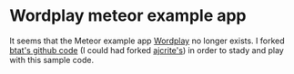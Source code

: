 # Wordplay meteor example app

It seems that the Meteor example app [Wordplay](https://www.meteor.com/examples/wordplay) no longer exists. I forked [btat's github code](https://github.com/btat/meteor-wordplay) (I could had forked [ajcrite's](https://github.com/ajcrites/meteor-wordplay)) in order to stady and play with this sample code.

